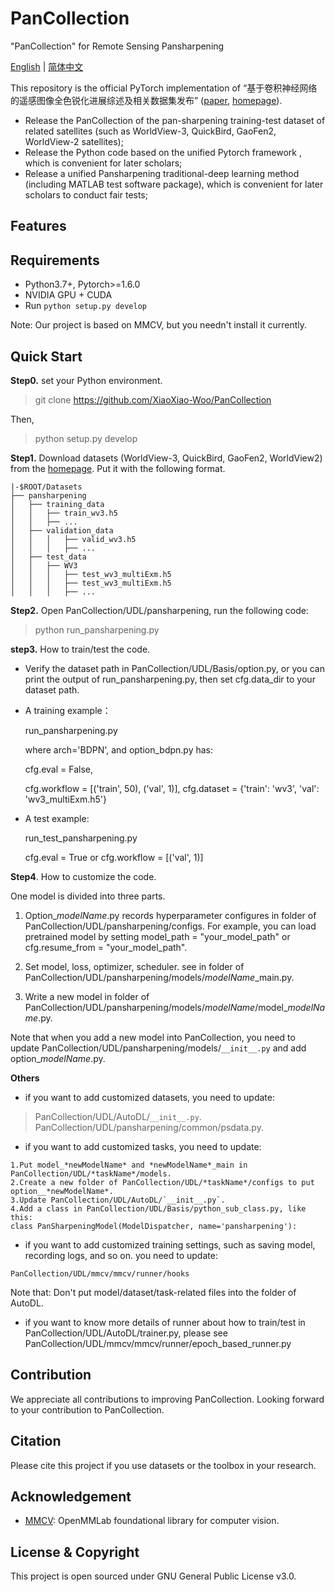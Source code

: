 # PanCollection
"PanCollection" for Remote Sensing Pansharpening

[English](https://github.com/XiaoXiao-Woo/PanCollection/edit/dev/README.md) | [简体中文](https://github.com/XiaoXiao-Woo/PanCollection/edit/dev/README_zh.md)

This repository is the official PyTorch implementation of “基于卷积神经网络的遥感图像全色锐化进展综述及相关数据集发布” ([paper](), [homepage](https://liangjiandeng.github.io/PanCollection.html)).

* Release the PanCollection of the pan-sharpening training-test dataset of related satellites (such as WorldView-3, QuickBird, GaoFen2, WorldView-2 satellites); 
* Release the Python code based on the unified Pytorch framework , which is convenient for later scholars;
* Release a unified Pansharpening traditional-deep learning method (including MATLAB test software package), which is convenient for later scholars to conduct fair tests;

## Features


## Requirements
* Python3.7+, Pytorch>=1.6.0
* NVIDIA GPU + CUDA
* Run `python setup.py develop`

Note: Our project is based on MMCV, but you needn't install it currently.

## Quick Start
**Step0.** set your Python environment.

>git clone https://github.com/XiaoXiao-Woo/PanCollection

Then, 

> python setup.py develop

**Step1.**
Download datasets (WorldView-3, QuickBird, GaoFen2, WorldView2) from the [homepage](https://liangjiandeng.github.io/PanCollection.html). Put it with the following format.

```
|-$ROOT/Datasets
├── pansharpening
│   ├── training_data
│   │   ├── train_wv3.h5
│   │   ├── ...
│   ├── validation_data
│   │   │   ├── valid_wv3.h5
│   │   │   ├── ...
│   ├── test_data
│   │   ├── WV3
│   │   │   ├── test_wv3_multiExm.h5
│   │   │   ├── test_wv3_multiExm.h5
│   │   │   ├── ...
```

**Step2.** Open PanCollection/UDL/pansharpening,  run the following code:

> python run_pansharpening.py

**step3.** How to train/test the code.

* Verify the dataset path in PanCollection/UDL/Basis/option.py, or you can print the output of run_pansharpening.py, then set cfg.data_dir to your dataset path.

* A training example：

	run_pansharpening.py
  
	where arch='BDPN', and option_bdpn.py has: 
  
	cfg.eval = False, 
  
	cfg.workflow = [('train', 50), ('val', 1)], cfg.dataset = {'train': 'wv3', 'val': 'wv3_multiExm.h5'}
	
* A test example:

	run_test_pansharpening.py
  
	cfg.eval = True or cfg.workflow = [('val', 1)]

**Step4**. How to customize the code.

One model is divided into three parts.

1. Option_*modelName*.py records hyperparameter configures in folder of PanCollection/UDL/pansharpening/configs. For example, you can load pretrained model by setting model_path = "your_model_path" or cfg.resume_from = "your_model_path".

2. Set model, loss, optimizer, scheduler. see in folder of PanCollection/UDL/pansharpening/models/*modelName*_main.py.

3. Write a new model in folder of PanCollection/UDL/pansharpening/models/*modelName*/model_*modelName*.py.

Note that when you add a new model into PanCollection, you need to update PanCollection/UDL/pansharpening/models/`__init__.py` and add option_*modelName*.py.

**Others**
* if you want to add customized datasets, you need to update:

>PanCollection/UDL/AutoDL/`__init__.py`.
>PanCollection/UDL/pansharpening/common/psdata.py.

* if you want to add customized tasks, you need to update:

```
1.Put model_*newModelName* and *newModelName*_main in PanCollection/UDL/*taskName*/models.
2.Create a new folder of PanCollection/UDL/*taskName*/configs to put option__*newModelName*.
3.Update PanCollection/UDL/AutoDL/`__init__.py`.
4.Add a class in PanCollection/UDL/Basis/python_sub_class.py, like this:
class PanSharpeningModel(ModelDispatcher, name='pansharpening'):
```

* if you want to add customized training settings, such as saving model, recording logs, and so on. you need to update:

```
PanCollection/UDL/mmcv/mmcv/runner/hooks
```

Note that: Don't put model/dataset/task-related files into the folder of AutoDL.

* if you want to know more details of runner about how to train/test in PanCollection/UDL/AutoDL/trainer.py, please see PanCollection/UDL/mmcv/mmcv/runner/epoch_based_runner.py

## Contribution
We appreciate all contributions to improving PanCollection. Looking forward to your contribution to PanCollection.


## Citation
Please cite this project if you use datasets or the toolbox in your research.
> 


## Acknowledgement
- [MMCV](https://github.com/open-mmlab/mmcv): OpenMMLab foundational library for computer vision.

## License & Copyright
This project is open sourced under GNU General Public License v3.0.

